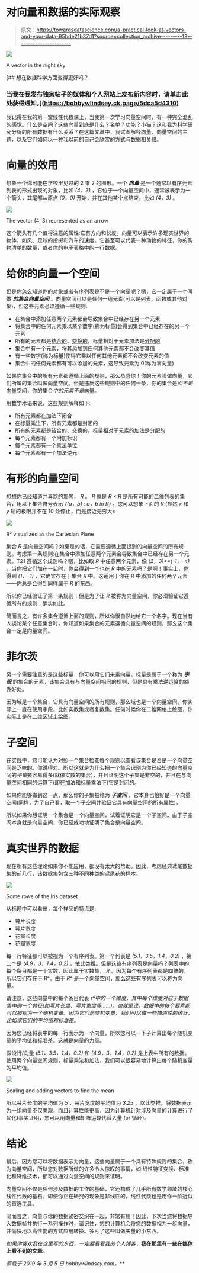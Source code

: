 # 对向量和数据的实际观察

> 原文：<https://towardsdatascience.com/a-practical-look-at-vectors-and-your-data-95bde21b37d1?source=collection_archive---------13----------------------->

![](img/97cdf030c1580075db150435c6e7610f.png)

A vector in the night sky

 [## 想在数据科学方面变得更好吗？

### 当我在我发布独家帖子的媒体和个人网站上发布新内容时，请单击此处获得通知。](https://bobbywlindsey.ck.page/5dca5d4310) 

我记得在我的第一堂线性代数课上，当我第一次学习向量空间时，有一种完全混乱的感觉。什么是空间？这些向量到底是什么？名单？功能？小猫？这和我为科学研究分析的所有数据有什么关系？在这篇文章中，我试图解释向量、向量空间的主题，以及它们如何以一种我以前的自己会欣赏的方式与数据相关联。

# 向量的效用

想象一个你可能在学校里见过的 2 乘 2 的图形。一个 ***向量*** 是一个通常以有序元素列表的形式出现的对象，比如 *(4，3)* ，它位于一个向量空间中，通常被表示为一个箭头，其尾部从原点 *(0，0)* 开始，并在其他某个点结束，比如 *(4，3)* 。

![](img/ddb24d40f4e9c3ccf7fbad04c7cac72b.png)

The vector (4, 3) represented as an arrow

这个箭头有几个值得注意的属性:它有方向和长度。向量可以表示许多现实世界的物体，如风、足球的投掷和汽车的速度。它甚至可以代表一种动物的特征，你的购物清单的数量，或者你的电子表格中的一行数据。

# 给你的向量一个空间

但是你怎么知道你的对象或者有序列表是不是一个向量呢？嗯，它一定属于一个叫做 ***的集合向量空间*** 。向量空间可以是任何一组元素(可以是列表、函数或其他对象)，但这些元素必须遵循一些规则:

*   在集合中添加任意两个元素都会导致集合中已经存在另一个元素
*   将集合中的任何元素乘以某个数字(称为标量)会得到集合中已经存在的另一个元素
*   所有的元素都是[结合的](https://en.wikipedia.org/wiki/Associative_property)、[交换的](https://en.wikipedia.org/wiki/Commutative_property)，标量相对于元素加法是[分配的](https://en.wikipedia.org/wiki/Distributive_property)
*   集合中有一个元素，将其添加到任何其他元素都不会改变其值
*   有一些数字(称为标量)使得它乘以任何其他元素都不会改变元素的值
*   集合中的任何元素都有可以添加的元素，这导致元素为 0(称为零向量)

如果你集合中的所有元素都遵循上面的规则，那么恭喜你！你的元素叫做向量，它们所属的集合叫做向量空间。但是违反这些规则中的任何一条，你的集合是*而不是*向量空间，你的集合*中的元素不是*向量。

用数学术语来说，这些规则解释如下:

*   所有元素都在加法下闭合
*   在标量乘法下，所有元素都是封闭的
*   所有的元素都是结合的、交换的，标量相对于元素的加法是分配的
*   每个元素都有一个附加标识
*   每个元素都有一个乘法单位
*   每个元素都有一个加法逆元

# 有形的向量空间

想想你已经知道并喜欢的那套， *R* 。 *R* 就是 *R × R* 是所有可能的二维列表的集合，用以下集合符号表示 *{(a，b) : a，b in R}* 。您可以想象下面的 *R* (显然 *x* 和 *y* 轴的极限并不在 10 处停止，而是接近无穷大):

![](img/41bd5065d875be8f3e49daf0c1da4467.png)

R² visualized as the Cartesian Plane

集合 *R* 是向量空间吗？如果是的话，它需要遵循上面提到的向量空间的所有规则。考虑第一条规则:在集合中添加任意两个元素会导致集合中已经存在另一个元素。T21 遵循这个规则吗？嗯，比如取 *R* 中任意两个元素，像 *(2，3)**(-1，-4)* 。当你把它们加在一起时，你会得到一个也在 *R* 中的元素吗？是啊！事实上，你得到 *(1，-1)* ，它确实存在于集合 *R* 中。这适用于你在 *R* 中添加的任何两个元素——你总是会得到同样属于 *R* 的东西。

所以你已经验证了第一条规则！但是为了让 *R* 被称为向量空间，你必须验证它遵循所有的规则；确实如此。

简而言之，有许多集合遵循上面的规则，所以你很自然地给它一个名字。现在当有人谈论某个任意集合时，你知道如果集合的元素遵循向量空间的规则，那么这个集合一定是向量空间。

# 菲尔茨

另一个需要注意的是这些标量，你可以用它们来乘向量。标量是属于一个称为 ***字段*** 的集合的元素，该集合具有与向量空间相同的规则，但是具有乘法逆运算的额外好处。

因为域是一个集合，它具有向量空间的所有规则，那么域也是一个向量空间。你实际上一直在使用字段，比如实数集或者复数集。任何时候你在二维网格上绘图，你实际上是在二维区域上绘图。

# 子空间

在实践中，您可能认为对照一个集合检查每个规则以查看该集合是否是一个向量空间是乏味的。你说得对。所以这就是为什么把一个集合识别为你已经知道的向量空间的*子集*要容易得多(就像实数的集合)，并且证明这个子集是非空的，并且在与向量空间相同的运算下(即在加法和标量乘法下)它是封闭的。

如果你能够做到这一点，那么你的子集被称为 ***子空间*** ，它本身也恰好是一个向量空间(同样，为了自己看，取一个子空间并验证它具有向量空间的所有属性)。

所以如果你想证明一个集合是一个向量空间，试着证明它是一个子空间。由于子空间本身就是向量空间，你已经成功地证明了集合是向量空间。

# 真实世界的数据

现在所有这些理论如果你不能应用，都没有太大的帮助。因此，考虑经典鸢尾数据集的前几行，该数据集包含三种不同种类的鸢尾花的样本。

![](img/0ad17340c742eb4b5d5600fea45ed5d5.png)

Some rows of the Iris dataset

从标题中可以看出，每个样品的特点是:

*   萼片长度
*   萼片宽度
*   花瓣长度
*   花瓣宽度

每一行特征都可以被视为一个有序列表。第一个列表是 *(5.1，3.5，1.4，0.2)* ，第二个是 *(4.9，3，1.4，0.2)* ，依此类推。但是这些有序列表是向量吗？列表中的每个条目都是一个实数，因此属于实数集， *R* 。因为每个有序列表都是四维的，所以它们存在于 R⁴。由于 *R⁴* 是一个向量空间，那么这些有序列表可以称为向量。

请注意，这些向量中的每个条目代表 r⁴*中的一个维度，其中每个维度对应于数据集中的一个特征(如萼片长度、萼片宽度等……)。也就是说，数据中的每个要素都可以被视为一个随机变量。因为它们是随机变量，我们可以做一些描述性的统计，比如求它们的平均值和标准差。*

因为您已经将表中的每一行表示为一个向量，所以您可以一下子计算出每个随机变量的平均值和标准差。这就是向量的力量。

假设行/向量 *(5.1，3.5，1.4，0.2)* 和 *(4.9，3，1.4，0.2)* 是上表中所有的数据。使用两个向量空间规则，标量乘法和加法，我们可以很容易地计算出每个随机变量的平均值。

![](img/8fcb1077a8e124c229771e4d204270c7.png)

Scaling and adding vectors to find the mean

所以萼片长度的平均值为 *5* ，萼片宽度的平均值为 *3.25* ，以此类推。将数据表示为一组向量不仅美观，而且计算性能更高，因为计算机针对涉及向量的计算进行了优化(事实证明，您可以用向量和矩阵运算代替大量 for 循环)。

# 结论

最后，因为您可以将数据表示为向量，这些向量属于一个具有特殊规则的集合，称为向量空间，所以您对数据所做的许多令人惊叹的事情，如:线性特征变换、标准化和降维技术，都可以通过向量空间的规则来证明。

向量空间不仅是任何涉及数据的工作的基础，它还构成了几乎所有数学领域的核心线性代数的基石。即使你正在研究的现象是非线性的，线性代数也是用作一阶近似的首选工具。

简而言之，向量与你的数据紧密交织在一起，非常有用！因此，下次当您将数据导入数据帧并执行一系列操作时，请记住，您的计算机会将您的数据视为一组向量，并愉快地以高性能的方式应用转换。多亏了这些叫做矢量的小东西。

*如果你喜欢我在这里写的东西，一定要看看我的个人博客*[](https://bobbywlindsey.com)**，我在那里有一些在媒体上看不到的文章。**

**原载于 2019 年 3 月 5 日 bobbywlindsey.com*[](https://www.bobbywlindsey.com/2019/03/05/practical-look-at-vectors-and-your-data/)**。***